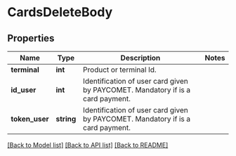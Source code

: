 # CardsDeleteBody

## Properties
Name | Type | Description | Notes
------------ | ------------- | ------------- | -------------
**terminal** | **int** | Product or terminal Id. | 
**id_user** | **int** | Identification of user card given by PAYCOMET. Mandatory if is a card payment. | 
**token_user** | **string** | Identification of user card given by PAYCOMET. Mandatory if is a card payment. | 

[[Back to Model list]](../../README.md#documentation-for-models) [[Back to API list]](../../README.md#documentation-for-api-endpoints) [[Back to README]](../../README.md)

